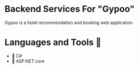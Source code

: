 # Backend Services For "Gypoo"

Gypoo is a hotel recommendation and booking web application

# Languages and Tools :toolbox:

- :wrench: C#
- :hammer: ASP.NET core

